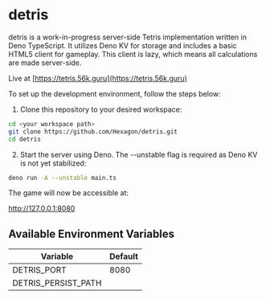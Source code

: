 # detris

detris is a work-in-progress server-side Tetris implementation written in Deno
TypeScript. It utilizes Deno KV for storage and includes a basic HTML5 client
for gameplay. This client is lazy, which means all calculations are made
server-side.

Live at [https://tetris.56k.guru](https://tetris.56k.guru)

To set up the development environment, follow the steps below:

1. Clone this repository to your desired workspace:

```bash
cd <your workspace path>
git clone https://github.com/Hexagon/detris.git
cd detris
```

2. Start the server using Deno. The --unstable flag is required as Deno KV is
   not yet stabilized:

```bash
deno run -A --unstable main.ts
```

The game will now be accessible at:

http://127.0.0.1:8080

## Available Environment Variables

| Variable    | Default |
| ----------- | ------- |
| DETRIS_PORT | 8080    |
| DETRIS_PERSIST_PATH | <default kv location> |
